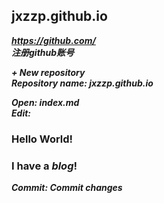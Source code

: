 ## jxzzp.github.io
***https://github.com/***  
***注册github账号***  

***+ New repository***  
***Repository name: jxzzp.github.io***  

***Open: index.md***  
***Edit:***  

### Hello World!  
### I have a *blog*!  

***Commit: Commit changes***  

